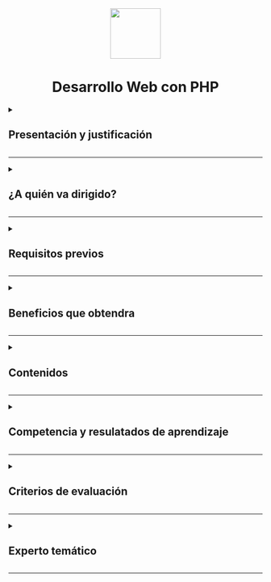 <div align="center">
  <img align="center" src="https://github.com/Thomas-Boi/devicon/blob/master/icons/php/php-original.svg" height ="100px"/>
  
  # Desarrollo Web con PHP 
</div>

<details>
  <summary>
    <h2>Presentación y justificación</h2>
  </summary>
  
***
En la actualidad, el desarrollo de aplicaciones web está ligado a los avances tecnológicos generados por las empresas del sector, las cuales responden a las tendencias de creación de software global. En este sentido, el lenguaje de programación PHP (Hypertext Preprocessor), articulado con otras tecnologías como Apache y MySQL, sirve para el diseño de aplicaciones web con mejoras significativas, como la gestión de la información por medio de bases de datos o la comunicación a través de internet en tiempo real.

Teniendo en cuenta el alto nivel de talento, destreza e interés que genera en Colombia el desarrollo web, el Servicio Nacional de Aprendizaje SENA ofrece el programa de formación __Desarrollo web con PHP__, con el fin de brindar las herramientas básicas para el fortalecimiento de competencias en personas vinculadas a este campo que incentiven nuevas ideas de negocio en internet y, por ende, el crecimiento del sector productivo.
***  
</details>

***
<details>
  <summary>
    <h2>¿A quién va dirigido?</h2>
  </summary>

  ***
  Este programa de formación va dirigido a personas interesadas en fortalecer sus competencias en el desarrollo web, a través del lenguaje de programación PHP.
  ***
</details>

***
<details>
  <summary>
    <h2>Requisitos previos</h2>
  </summary>

  ***
Se requiere que tenga dominio de los elementos básicos en:
   
  - Herramientas informaticas y de comunicación como lo son:
    - Correo electrónico
    - Procesadores de texto
    - Software para presentación
    - Navegadores de internet
    - Conocimientos en HTML
  ***
</details>

***
<details>
  <summary>
    <h2>Beneficios que obtendra</h2>
  </summary>

***
Los beneficios que obtendrá al terminar el programa de formación son los siguientes:

- __Laboral y profesional:__ ser un ciudadano interesado en beneficiarse del auge tecnológico nacional para crear aplicaciones web de calidad que garanticen desarrollos innovadores.

- __Personal:__ ser una persona íntegra y coherente con sus valores, virtudes y acciones en el trato consigo mismo y con los demás, en capacidad de aportar sus conocimientos y habilidades en lenguaje de programación PHP en el uso de funciones, etiquetas y transferencia de datos.
***
  
</details>

***
<details>
  <summary>
    <h2>Contenidos</h2>
  </summary>

***
El programa consta de 4 actividades de aprendizaje, con una duración estimada de 10 horas cada una. Estas son:

__Actividad de aprendizaje 1:__ Instalar el entorno de desarrollo de aplicaciones web, por medio del paquete XAMPP o WAMPP.

__Actividad de aprendizaje 2:__ Identificar estándares de programación para el lenguaje PHP teniendo en cuenta la sintaxis básica de una aplicación.

__Actividad de aprendizaje 3:__ Realizar mejoras en la estructura del programa y la eficiencia del código utilizando funciones en el lenguaje PHP.

__Actividad de aprendizaje 4:__ Transferir datos de diferentes páginas web para comprobar el funcionamiento del sistema.

***
</details>

***
<details>
  <summary>
    <h2>Competencia y resulatados de aprendizaje</h2>
  </summary>
  
***
  ### Competencia
  
-  Construir el sistema que cumpla con los requisitos de la solución informática.

  ### Resultados de aprendizaje
  
-  Realizar el alistamiento de un entorno de desarrollo de aplicaciones web, por medio del paquete XAMPP.
-  Reconocer la sintaxis básica de una aplicación desarrollada en PHP, con base en estándares de programación para el lenguaje utilizado.
-  Aplicar funciones en el lenguaje PHP para el mejoramiento de la estructura del programa y la eficiencia del código.

***
</details>

***
<details>
  <summary>
    <h2>Criterios de evaluación</h2>
  </summary>

- Identifica los conceptos del entorno de desarrollo del lenguaje PHP, a partir del diseño de aplicaciones web.
- Configura el servidor Apache y bases de datos MySQL a través de la instalación del paquete XAMPP.
- Inserta código PHP en el código HTML, mediante el diseño de una página web dinámica.
- Utiliza diferentes estructuras de memoria y control en lenguaje PHP, mediante la creación de rutinas de programación.
***
</details>

***
<details>
  <summary>
    <h2>Experto temático</h2>
  </summary>

  ***
__Jorge Luis Ballesteros Vargas__

__Instructor - Centro Metalmecánico__

__Regional Distrito Capital.__
  ***
</details>

***














